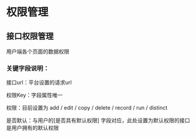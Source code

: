 # 权限管理

## 接口权限管理

用户端各个页面的数据权限

### 关键字段说明：

接口url：平台设置的请求url

权限Key：字段属性唯一

权限：目前设置为 add / edit / copy / delete / record / run / distinct

是否默认：与用户的[是否具有默认权限] 字段对应，此处设置为默认权限的接口是用户拥有的默认权限


